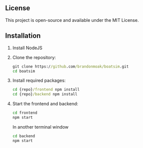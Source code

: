 ## License

This project is open-source and available under the MIT License.

## Installation

1. Install NodeJS

2. Clone the repository:
   ```cmd
   git clone https://github.com/brandonmoak/boatsim.git
   cd boatsim
   ```
   
3. Install required packages:
   ```cmd
   cd {repo}/frontend npm install
   cd {repo}/backend npm install
   ```


5. Start the frontend and backend:
   ```cmd
   cd frontend
   npm start
   ```
   In another terminal window
    ```cmd
   cd backend
   npm start
   ```
   
